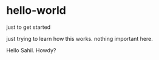 # hello-world
just to get started 


just trying to learn how this works. nothing important here.

Hello Sahil. Howdy?
